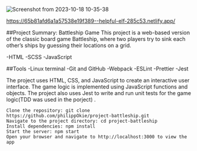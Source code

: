 ![Screenshot from 2023-10-18 10-35-38](https://github.com/philippOkie/project-battleship/assets/112265779/2d95558d-02dd-44e6-b45c-491ad01ebe60)

https://65b81afd6a1a57538e19f389--helpful-elf-285c53.netlify.app/

##Project Summary: Battleship Game
    This project is a web-based version of the classic board game Battleship, where two players try to sink each other’s ships by guessing their locations on a grid. 

-HTML
-SCSS
-JavaScript

##Tools
    -Linux terminal
    -Git and GitHub
    -Webpack
    -ESLint
    -Prettier
    -Jest

The project uses HTML, CSS, and JavaScript to create an interactive user interface. 
The game logic is implemented using JavaScript functions and objects. The project also uses Jest to write and run unit tests for the game logic(TDD was used in the porject) .

    Clone the repository: git clone https://github.com/philippOkie/project-battleship.git
    Navigate to the project directory: cd project-battleship
    Install dependencies: npm install
    Start the server: npm start
    Open your browser and navigate to http://localhost:3000 to view the app

